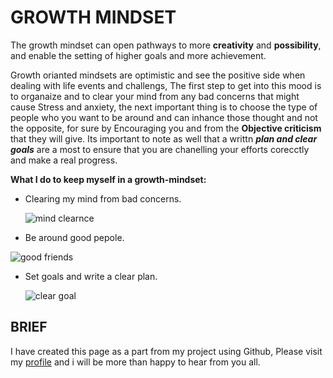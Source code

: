 # GROWTH MINDSET
 The growth mindset can open pathways to more **creativity** and **possibility**, and enable the setting of higher goals and more achievement.
 
 Growth orianted mindsets are optimistic and see the positive side when dealing with life events and challengs, The first step to get into this mood is to organaize and to clear your mind from any bad concerns that might cause Stress and anxiety, the next important thing is to choose the type of people who you want to be around and can inhance those thought and not the opposite, for sure by Encouraging you and from the **Objective criticism**  that they will give. Its important to note as well that a writtn ***plan and clear goals*** are a most to ensure that you are chanelling your efforts corecctly and make a real progress. 
 
**What I do to keep myself in a growth-mindset:** 
      
 * Clearing my mind from bad concerns.          
       
   ![mind clearnce](https://f.hubspotusercontent00.net/hubfs/5217252/Anahana_Infographic3_WebGraphics-01-1.png)    
   
 *   Be around good pepole. 
 
   ![good friends](https://cdni.iconscout.com/illustration/premium/thumb/friends-celebrating-christmas-3601056-3006965.png)
   
 *   Set goals and write a clear plan. 

     ![clear goal](https://assets-global.website-files.com/5b5aa355afe474a8b1329a37/5d0a6f7c1232ba1207c4a7f0_HR%20goals%20%401x.jpg)


 ##  BRIEF 
 
  I have created this page as a part from my project using Github, Please visit my [profile](https://github.com/Emam96) and i will be more than happy to hear from you all. 
 
 
